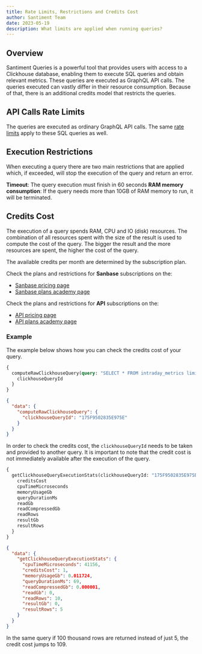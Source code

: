 ```yaml
---
title: Rate Limits, Restrictions and Credits Cost
author: Santiment Team
date: 2023-05-19
description: What limits are applied when running queries?
---
```


## Overview

Santiment Queries is a powerful tool that provides users with access to a Clickhouse database, enabling them to execute SQL queries and obtain relevant metrics. These queries are executed as GraphQL API calls.
The queries executed can vastly differ in their resource consumption. Because of that, there is an additional credits model that restricts the queries.

## API Calls Rate Limits

The queries are executed as ordinary GraphQL API calls. The same [rate limits](/sanapi/rate-limits) apply to these SQL queries as well.

## Execution Restrictions

When executing a query there are two main restrictions that are applied which, if exceeded, will stop the execution of the query and return an error.

**Timeout**: The query execution must finish in 60 seconds
**RAM memory consumption**: If the query needs more than 10GB of RAM memory to run, it will be terminated.


## Credits Cost

The execution of a query spends RAM, CPU and IO (disk) resources. The combination of all resources spent with the size of the result is used to compute the cost of the query. The bigger the result and the more resources are spent, the higher the cost of the query.

The available credits per month are determined by the subscription plan.


Check the plans and restrictions for **Sanbase** subscriptions on the:
- [Sanbase pricing page](https://app.santiment.net/pricing?plans=individual)
- [Sanbase plans academy page](/products-and-plans/sanbase-plans/)

Check the plans and restrictions for **API** subscriptions on the:
- [API pricing page](https://app.santiment.net/pricing?plans=business)
- [API plans academy page](/products-and-plans/sanapi-plans/)

### Example

The example below shows how you can check the credits cost of your query.
```graphql
{
  computeRawClickhouseQuery(query: "SELECT * FROM intraday_metrics limit 5", parameters: "{}") {
    clickhouseQueryId
  }
}
```
```json
{
  "data": {
    "computeRawClickhouseQuery": {
      "clickhouseQueryId": "175F9502835E975E"
    }
  }
}
```

In order to check the credits cost, the `clickhouseQueryId` needs to be taken and provided to another query.
It is important to note that the credit cost is not immediately available after the execution of the query.
```graphql
{
  getClickhouseQueryExecutionStats(clickhouseQueryId: "175F9502835E975E") {
    creditsCost
    cpuTimeMicroseconds
    memoryUsageGb
    queryDurationMs
    readGb
    readCompressedGb
    readRows
    resultGb
    resultRows
  }
}
```
```json
{
  "data": {
    "getClickhouseQueryExecutionStats": {
      "cpuTimeMicroseconds": 41156,
      "creditsCost": 1,
      "memoryUsageGb": 0.011724,
      "queryDurationMs": 69,
      "readCompressedGb": 0.000001,
      "readGb": 0,
      "readRows": 10,
      "resultGb": 0,
      "resultRows": 5
    }
  }
}
```

In the same query if 100 thousand rows are returned instead of just 5, the credit cost jumps to 109. 
